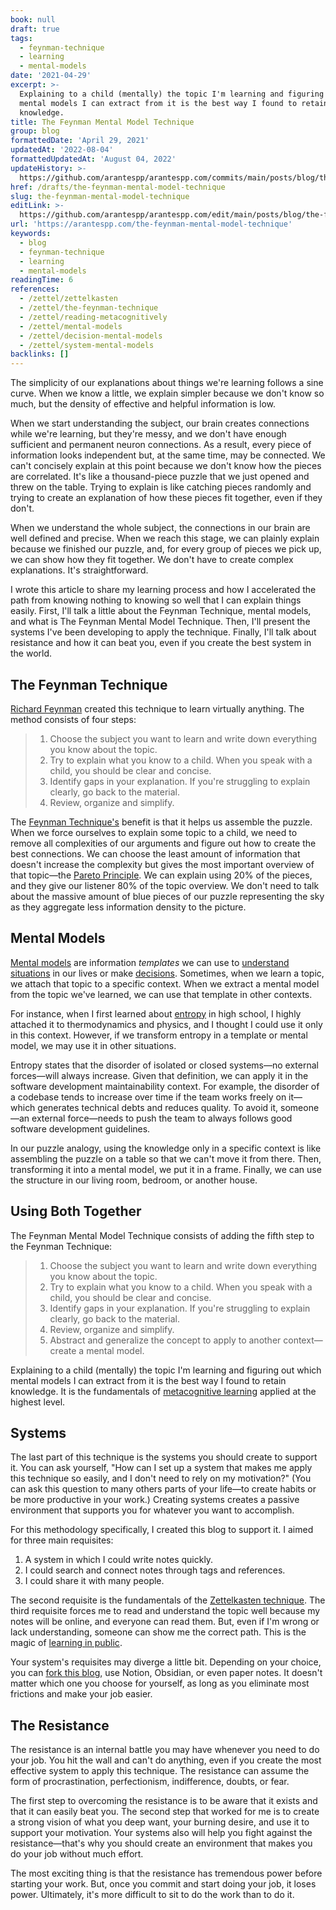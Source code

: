 ```yaml
---
book: null
draft: true
tags:
  - feynman-technique
  - learning
  - mental-models
date: '2021-04-29'
excerpt: >-
  Explaining to a child (mentally) the topic I'm learning and figuring out which
  mental models I can extract from it is the best way I found to retain
  knowledge.
title: The Feynman Mental Model Technique
group: blog
formattedDate: 'April 29, 2021'
updatedAt: '2022-08-04'
formattedUpdatedAt: 'August 04, 2022'
updateHistory: >-
  https://github.com/arantespp/arantespp.com/commits/main/posts/blog/the-feynman-mental-model-technique.md
href: /drafts/the-feynman-mental-model-technique
slug: the-feynman-mental-model-technique
editLink: >-
  https://github.com/arantespp/arantespp.com/edit/main/posts/blog/the-feynman-mental-model-technique.md
url: 'https://arantespp.com/the-feynman-mental-model-technique'
keywords:
  - blog
  - feynman-technique
  - learning
  - mental-models
readingTime: 6
references:
  - /zettel/zettelkasten
  - /zettel/the-feynman-technique
  - /zettel/reading-metacognitively
  - /zettel/mental-models
  - /zettel/decision-mental-models
  - /zettel/system-mental-models
backlinks: []
---
```


The simplicity of our explanations about things we're learning follows a sine curve. When we know a little, we explain simpler because we don't know so much, but the density of effective and helpful information is low.

When we start understanding the subject, our brain creates connections while we're learning, but they're messy, and we don't have enough sufficient and permanent neuron connections. As a result, every piece of information looks independent but, at the same time, may be connected. We can't concisely explain at this point because we don't know how the pieces are correlated. It's like a thousand-piece puzzle that we just opened and threw on the table. Trying to explain is like catching pieces randomly and trying to create an explanation of how these pieces fit together, even if they don't.

When we understand the whole subject, the connections in our brain are well defined and precise. When we reach this stage, we can plainly explain because we finished our puzzle, and, for every group of pieces we pick up, we can show how they fit together. We don't have to create complex explanations. It's straightforward.

I wrote this article to share my learning process and how I accelerated the path from knowing nothing to knowing so well that I can explain things easily. First, I'll talk a little about the Feynman Technique, mental models, and what is The Feynman Mental Model Technique. Then, I'll present the systems I've been developing to apply the technique. Finally, I'll talk about resistance and how it can beat you, even if you create the best system in the world.

## The Feynman Technique

[Richard Feynman](/zettel/richard-feynman) created this technique to learn virtually anything. The method consists of four steps:

> 1. Choose the subject you want to learn and write down everything you know about the topic.
> 2. Try to explain what you know to a child. When you speak with a child, you should be clear and concise.
> 3. Identify gaps in your explanation. If you're struggling to explain clearly, go back to the material.
> 4. Review, organize and simplify.

The [Feynman Technique's](/zettel/the-feynman-technique) benefit is that it helps us assemble the puzzle. When we force ourselves to explain some topic to a child, we need to remove all complexities of our arguments and figure out how to create the best connections. We can choose the least amount of information that doesn't increase the complexity but gives the most important overview of that topic—the [Pareto Principle](zettel/pareto-principle). We can explain using 20% of the pieces, and they give our listener 80% of the topic overview. We don't need to talk about the massive amount of blue pieces of our puzzle representing the sky as they aggregate less information density to the picture.

## Mental Models

[Mental models](/zettel/mental-models) are information _templates_ we can use to [understand situations](/zettel/system-mental-models) in our lives or make [decisions](/zettel/decision-mental-models). Sometimes, when we learn a topic, we attach that topic to a specific context. When we extract a mental model from the topic we've learned, we can use that template in other contexts.

For instance, when I first learned about [entropy](/zettel/entropy) in high school, I highly attached it to thermodynamics and physics, and I thought I could use it only in this context. However, if we transform entropy in a template or mental model, we may use it in other situations.

Entropy states that the disorder of isolated or closed systems—no external forces—will always increase. Given that definition, we can apply it in the software development maintainability context. For example, the disorder of a codebase tends to increase over time if the team works freely on it—which generates technical debts and reduces quality. To avoid it, someone—an external force—needs to push the team to always follows good software development guidelines.

In our puzzle analogy, using the knowledge only in a specific context is like assembling the puzzle on a table so that we can't move it from there. Then, transforming it into a mental model, we put it in a frame. Finally, we can use the structure in our living room, bedroom, or another house.

## Using Both Together

The Feynman Mental Model Technique consists of adding the fifth step to the Feynman Technique:

> 1. Choose the subject you want to learn and write down everything you know about the topic.
> 2. Try to explain what you know to a child. When you speak with a child, you should be clear and concise.
> 3. Identify gaps in your explanation. If you're struggling to explain clearly, go back to the material.
> 4. Review, organize and simplify.
> 5. Abstract and generalize the concept to apply to another context—create a mental model.

Explaining to a child (mentally) the topic I'm learning and figuring out which mental models I can extract from it is the best way I found to retain knowledge. It is the fundamentals of [metacognitive learning](/zettel/reading-metacognitively) applied at the highest level.

## Systems

The last part of this technique is the systems you should create to support it. You can ask yourself, "How can I set up a system that makes me apply this technique so easily, and I don't need to rely on my motivation?" (You can ask this question to many others parts of your life—to create habits or be more productive in your work.) Creating systems creates a passive environment that supports you for whatever you want to accomplish.

For this methodology specifically, I created this blog to support it. I aimed for three main requisites:

1. A system in which I could write notes quickly.
1. I could search and connect notes through tags and references.
1. I could share it with many people.

The second requisite is the fundamentals of the [Zettelkasten technique](/zettel/zettelkasten). The third requisite forces me to read and understand the topic well because my notes will be online, and everyone can read them. But, even if I'm wrong or lack understanding, someone can show me the correct path. This is the magic of [learning in public](https://www.swyx.io/learn-in-public/).

Your system's requisites may diverge a little bit. Depending on your choice, you can [fork this blog](https://github.com/arantespp/arantespp.com), use Notion, Obsidian, or even paper notes. It doesn't matter which one you choose for yourself, as long as you eliminate most frictions and make your job easier.

## The Resistance

The resistance is an internal battle you may have whenever you need to do your job. You hit the wall and can't do anything, even if you create the most effective system to apply this technique. The resistance can assume the form of procrastination, perfectionism, indifference, doubts, or fear.

The first step to overcoming the resistance is to be aware that it exists and that it can easily beat you. The second step that worked for me is to create a strong vision of what you deep want, your burning desire, and use it to support your motivation. Your systems also will help you fight against the resistance—that's why you should create an environment that makes you do your job without much effort.

The most exciting thing is that the resistance has tremendous power before starting your work. But, once you commit and start doing your job, it loses power. Ultimately, it's more difficult to sit to do the work than to do it.
